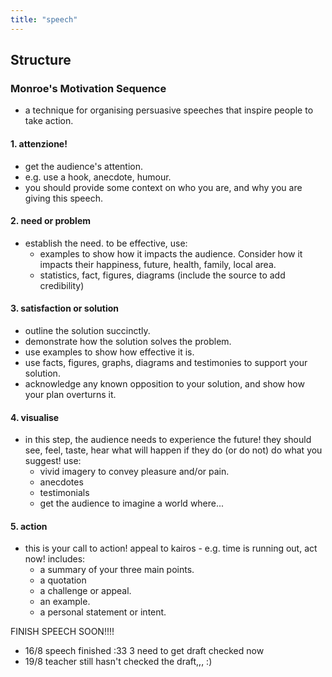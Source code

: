 ```yaml
---
title: "speech"
---
```


## Structure

### Monroe's Motivation Sequence

- a technique for organising persuasive speeches that inspire people to take action.

#### 1. attenzione!

- get the audience's attention.
- e.g. use a hook, anecdote, humour.
- you should provide some context on who you are, and why you are giving this speech.

#### 2. need or problem

- establish the need. to be effective, use:
  - examples to show how it impacts the audience. Consider how it impacts their happiness, future, health, family, local area.
  - statistics, fact, figures, diagrams (include the source to add credibility)

#### 3. satisfaction or solution

- outline the solution succinctly.
- demonstrate how the solution solves the problem.
- use examples to show how effective it is.
- use facts, figures, graphs, diagrams and testimonies to support your solution.
- acknowledge any known opposition to your solution, and show how your plan overturns it.

#### 4. visualise

- in this step, the audience needs to experience the future! they should see, feel, taste, hear what will happen if they do (or do not) do what you suggest! use:
  - vivid imagery to convey pleasure and/or pain.
  - anecdotes
  - testimonials
  - get the audience to imagine a world where...

#### 5. action

- this is your call to action! appeal to kairos - e.g. time is running out, act now! includes:
  - a summary of your three main points.
  - a quotation
  - a challenge or appeal.
  - an example.
  - a personal statement or intent.

FINISH SPEECH SOON!!!!

- 16/8 speech finished :33 3 need to get draft checked now
- 19/8 teacher still hasn't checked the draft,,, :)

